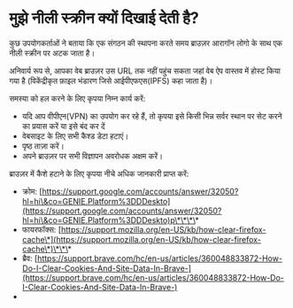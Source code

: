 # मुझे नीली स्क्रीन क्यों दिखाई देती है?

कुछ उपयोगकर्ताओं ने बताया कि एक संगठन की स्थापना करते समय ब्राउज़र आरागॉन लोगो के साथ एक नीली स्क्रीन पर अटक जाता है।

अनिवार्य रूप से, आपका वेब ब्राउज़र उस URL तक नहीं पहुंच सकता जहां वेब ऐप वास्तव में होस्ट किया गया है (विकेंद्रीकृत फ़ाइल भंडारण जिसे आईपीएफएस(IPFS) कहा जाता है)।

समस्या को हल करने के लिए कृपया निम्न कार्य करें:

* यदि आप वीपीएन(VPN) का उपयोग कर रहे हैं, तो कृपया इसे किसी भिन्न सर्वर स्थान पर सेट करने का प्रयास करें या इसे बंद कर दें
* वेबसाइट के लिए सभी कैश्ड डेटा हटाएं।
* पृष्ठ ताज़ा करें।
* अपने ब्राउज़र पर सभी विज्ञापन अवरोधक अक्षम करें।

ब्राउज़र में कैशे हटाने के लिए कृपया नीचे अधिक जानकारी प्राप्त करें:

* क्रोम: [https://support.google.com/accounts/answer/32050?hl=hi\&co=GENIE.Platform%3DDDeskto](https://support.google.com/accounts/answer/32050?hl=hi\&co=GENIE.Platform%3DDDeskto)p\*\*\*\*
* फायरफॉक्स: [https://support.mozilla.org/en-US/kb/how-clear-firefox-cache\*](https://support.mozilla.org/en-US/kb/how-clear-firefox-cache\*)\*\*\*
* ब्रैव: [https://support.brave.com/hc/en-us/articles/360048833872-How-Do-I-Clear-Cookies-And-Site-Data-In-Brave-](https://support.brave.com/hc/en-us/articles/360048833872-How-Do-I-Clear-Cookies-And-Site-Data-In-Brave-)
*
